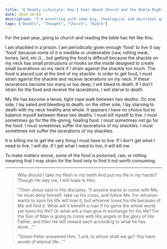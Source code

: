 ```yaml
---
title: "A Deadly Lifestyle: How I Feel About Church and the Bible Right Now"
date: 2019-10-03
description: "I'm wrestling with some big, theological and doctrinal questions right now... and it is exhausting! This blog post is a description of what it feels like to go to church and read the bible. It's not how I want to feel, but this is where I'm at... and I really don't know what to do."
tags: ["Doubts", "Thought", "Church", "Bible"]
---
```


For the past year, going to church and reading the bible has felt like this:

I am shackled in a prison. I am periodically given enough 'food' to live (I say 'food' because some of it is inedible or undesirable (raw, rotting meat, bones, lard, etc.))... but getting the food is difficult because the shackle on my neck has small protrusions or hooks on the inside designed to create small lacerations on my neck if I strain against the shackle too much. The food is placed just at the limit of my shackle. In order to get food, I must strain against the shackle and receive lacerations on my neck. If these lacerations become too many or too deep, I will bleed to death. If I don't strain for the food and receive the lacerations, I will starve to death.

My life has become a tense, tight-rope walk between two deaths. On one side, I lay sated and bleeding to death; on the other side, I lay starving to death with my neck healthy and whole. It appears I have no choice but to balance myself between these two deaths. I must kill myself to live. I must sometimes go for the life-giving, healing food. I must sometimes not go for the food. I must sometimes suffer the lacerations of my shackles. I must sometimes not suffer the lacerations of my shackles.

It is killing me to get the very thing I must have to live. If I don't get what I need to live, I will die. If I get what I need to live, it will kill me.

To make matters worse, some of the food is poisoned, raw, or rotting meaning that I may strain for the food only to find it not worth consuming.

---

> Why should I take my flesh in my teeth
> And put my life in my hands?
> Though He slay me,
> I will hope in Him.

> "Then Jesus said to His disciples, 'If anyone wants to come with Me, he must deny himself, take up his cross, and follow Me. For whoever wants to save his life will lose it, but whoever loses his life because of Me will find it. What will it benefit a man if he gains the whole world yet loses his life? Or what will a man give in exchange for his life? For the Son of Man is going to come with His angels in the glory of His Father, and then He will reward each according to what he has done...'"

> "Simon Peter answered Him, 'Lord, to whom shall we go? You have words of eternal life...'"
